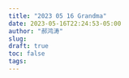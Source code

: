 ```yaml
---
title: "2023 05 16 Grandma"
date: 2023-05-16T22:24:53-05:00
author: "郝鸿涛"
slug:
draft: true
toc: false
tags: 
---
```

